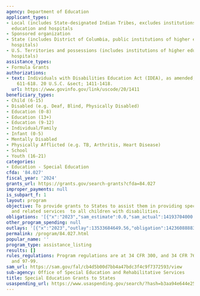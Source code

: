 ```yaml
---
agency: Department of Education
applicant_types:
- Local (includes State-designated Indian Tribes, excludes institutions of higher
  education and hospitals
- Sponsored organization
- State (includes District of Columbia, public institutions of higher education and
  hospitals)
- U.S. Territories and possessions (includes institutions of higher education and
  hospitals)
assistance_types:
- Formula Grants
authorizations:
- text: Individuals with Disabilities Education Act (IDEA), as amended, Part B, Sections
    611-618. 20 U.S.C. &sect; 1411-1418.
  url: https://www.govinfo.gov/link/uscode/20/1411
beneficiary_types:
- Child (6-15)
- Disabled (e.g. Deaf, Blind, Physically Disabled)
- Education (0-8)
- Education (13+)
- Education (9-12)
- Individual/Family
- Infant (0-5)
- Mentally Disabled
- Physically Afflicted (e.g. TB, Arthritis, Heart Disease)
- School
- Youth (16-21)
categories:
- Education - Special Education
cfda: '84.027'
fiscal_year: '2024'
grants_url: https://grants.gov/search-grants?cfda=84.027
improper_payments: null
is_subpart_f: 1
layout: program
objective: To provide grants to States to assist them in providing special education
  and related services  to all children with disabilities.
obligations: '[{"x":"2023","sam_estimate":0.0,"sam_actual":14193704000.0,"usa_spending_actual":14194742478.0},{"x":"2024","sam_estimate":0.0,"sam_actual":14213704000.0,"usa_spending_actual":14231337384.24},{"x":"2025","sam_estimate":0.0,"sam_actual":14393704000.0,"usa_spending_actual":9286005398.42}]'
other_program_spending: null
outlays: '[{"x":"2023","outlay":13533684649.56,"obligation":14236088883.71},{"x":"2024","outlay":5603694775.62,"obligation":14248363021.14},{"x":"2025","outlay":66324467.91,"obligation":446699.76}]'
permalink: /program/84.027.html
popular_name: ''
program_type: assistance_listing
results: []
rules_regulations: Program regulations are at 34 CFR 300, and 34 CFR 76-77,79,80-82,84-86,
  and 97-99.
sam_url: https://sam.gov/fal/cb4d5b00d7bb4a47bdc3f4c9f7372593/view
sub-agency: Office of Special Education and Rehabilitative Services
title: Special Education Grants to States
usaspending_url: https://www.usaspending.gov/search/?hash=b3aa94e644e253eeee85d8571412a3c7
---
```

